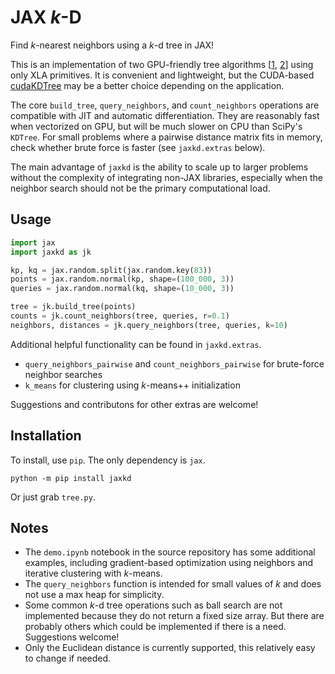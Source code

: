 # JAX *k*-D
Find *k*-nearest neighbors using a *k*-d tree in JAX!

This is an implementation of two GPU-friendly tree algorithms [[1](https://arxiv.org/abs/2211.00120), [2](https://arxiv.org/abs/2210.12859)] using only XLA primitives. It is convenient and lightweight, but the CUDA-based [cudaKDTree](https://github.com/ingowald/cudaKDTree) may be a better choice depending on the application.

The core `build_tree`, `query_neighbors`, and `count_neighbors` operations are compatible with JIT and automatic differentiation. They are reasonably fast when vectorized on GPU, but will be much slower on CPU than SciPy's `KDTree`. For small problems where a pairwise distance matrix fits in memory, check whether brute force is faster (see `jaxkd.extras` below).

The main advantage of `jaxkd` is the ability to scale up to larger problems without the complexity of integrating non-JAX libraries, especially when the neighbor search should not be the primary computational load.

## Usage

```python
import jax
import jaxkd as jk

kp, kq = jax.random.split(jax.random.key(83))
points = jax.random.normal(kp, shape=(100_000, 3))
queries = jax.random.normal(kq, shape=(10_000, 3))

tree = jk.build_tree(points)
counts = jk.count_neighbors(tree, queries, r=0.1)
neighbors, distances = jk.query_neighbors(tree, queries, k=10)
```

Additional helpful functionality can be found in `jaxkd.extras`.
- `query_neighbors_pairwise` and `count_neighbors_pairwise` for brute-force neighbor searches
- `k_means` for clustering using *k*-means++ initialization

Suggestions and contributons for other extras are welcome!

## Installation
To install, use `pip`. The only dependency is `jax`.
```
python -m pip install jaxkd
```
Or just grab `tree.py`.

## Notes
- The `demo.ipynb` notebook in the source repository has some additional examples, including gradient-based optimization using neighbors and iterative clustering with *k*-means.
- The `query_neighbors` function is intended for small values of *k* and does not use a max heap for simplicity.
- Some common *k*-d tree operations such as ball search are not implemented because they do not return a fixed size array. But there are probably others which could be implemented if there is a need. Suggestions welcome!
- Only the Euclidean distance is currently supported, this relatively easy to change if needed.